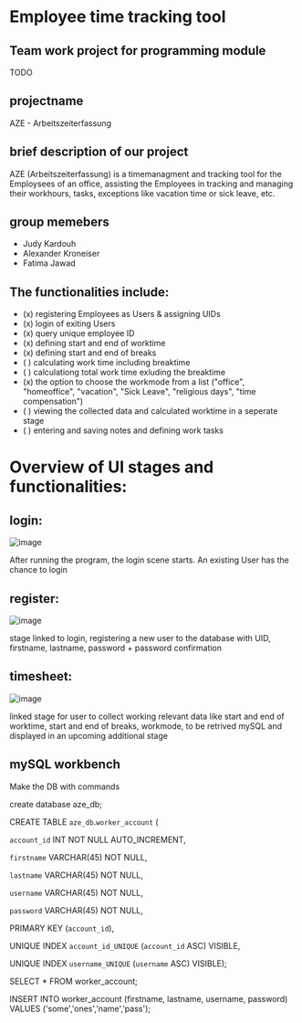 # Employee time tracking tool
## Team work project for programming module
TODO
## projectname
AZE - Arbeitszeiterfassung

## brief description of our project
AZE (Arbeitszeiterfassung) is a timemanagment and tracking tool for the Employsees of an office, assisting the Employees in tracking and managing their workhours, tasks, exceptions like vacation time or sick leave, etc.

## group memebers
* Judy Kardouh
* Alexander Kroneiser
* Fatima Jawad

## The functionalities include:
* (x) registering Employees as Users & assigning UIDs
* (x) login of exiting Users
* (x) query unique employee ID
* (x) defining start and end of worktime
* (x) defining start and end of breaks
* ( ) calculating work time including breaktime
* ( ) calculationg total work time exluding the breaktime
* (x) the option to choose the workmode from a list ("office", "homeoffice", "vacation", "Sick Leave", "religious days", "time compensation")
* ( ) viewing the collected data and calculated worktime in a seperate stage
* ( ) entering and saving notes and defining work tasks

# Overview of UI stages and functionalities:
## login:
![image](https://user-images.githubusercontent.com/121894511/211634127-f4fe5d2b-052e-48ab-8a47-3a8693dff5a3.png)

After running the program, the login scene starts. An existing User has the chance to login

## register:
![image](https://user-images.githubusercontent.com/121894511/211634355-c5c90e19-1088-47c1-bd70-ecb3ebbcfc72.png)

stage linked to login, registering a new user to the database with UID, firstname, lastname, password + password confirmation

## timesheet:
![image](https://user-images.githubusercontent.com/121894511/211634500-1fe99882-a074-4d51-b2ab-c913ff28e222.png)

linked stage for user to collect working relevant data like start and end of worktime, start and end of breaks, workmode, to be retrived mySQL and displayed in an upcoming additional stage


## mySQL workbench

Make the DB with commands

create database aze_db;

CREATE TABLE `aze_db`.`worker_account` (

  `account_id` INT NOT NULL AUTO_INCREMENT,
  
  `firstname` VARCHAR(45) NOT NULL,
  
  `lastname` VARCHAR(45) NOT NULL,
  
  `username` VARCHAR(45) NOT NULL,
  
  `password` VARCHAR(45) NOT NULL,
  
  PRIMARY KEY (`account_id`),
  
  UNIQUE INDEX `account_id_UNIQUE` (`account_id` ASC) VISIBLE,
  
  UNIQUE INDEX `username_UNIQUE` (`username` ASC) VISIBLE);
  



SELECT * FROM worker_account;


INSERT INTO worker_account (firstname, lastname, username, password) VALUES ('some','ones','name','pass');

